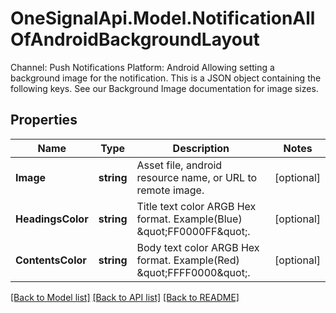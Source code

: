 # OneSignalApi.Model.NotificationAllOfAndroidBackgroundLayout
Channel: Push Notifications Platform: Android Allowing setting a background image for the notification. This is a JSON object containing the following keys. See our Background Image documentation for image sizes. 

## Properties

Name | Type | Description | Notes
------------ | ------------- | ------------- | -------------
**Image** | **string** | Asset file, android resource name, or URL to remote image. | [optional] 
**HeadingsColor** | **string** | Title text color ARGB Hex format. Example(Blue) \&quot;FF0000FF\&quot;. | [optional] 
**ContentsColor** | **string** | Body text color ARGB Hex format. Example(Red) \&quot;FFFF0000\&quot;. | [optional] 

[[Back to Model list]](../README.md#documentation-for-models) [[Back to API list]](../README.md#documentation-for-api-endpoints) [[Back to README]](../README.md)

